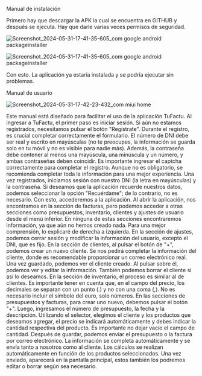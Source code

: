 Manual de instalación

Primero hay que descargar la APK la cual se encuentra en GITHUB y después se ejecuta. Hay que darle varias veces permisos de seguridad.

![Screenshot_2024-05-31-17-41-35-605_com google android packageinstaller](https://github.com/Waltrex10/TuFactu/assets/106704603/43127d7d-9356-4f1c-9b4c-1e4c3c362570)

![Screenshot_2024-05-31-17-41-35-605_com google android packageinstaller](https://github.com/Waltrex10/TuFactu/assets/106704603/58ddf034-bd34-4749-b04c-31d3162d6d41)

Con esto. La aplicación ya estaría instalada y se podría ejecutar sin problemas.

Manual de usuario

![Screenshot_2024-05-31-17-42-23-432_com miui home](https://github.com/Waltrex10/TuFactu/assets/106704603/f6763004-5189-4257-8213-c6167123cf59)


Este manual está diseñado para facilitar el uso de la aplicación TuFactu.
Al ingresar a TuFactu, el primer paso es iniciar sesión. Si aún no estamos registrados, necesitamos pulsar el botón "Regístrate". Durante el registro, es crucial completar correctamente el formulario. El número de DNI debe ser real y escrito en mayúsculas (no te preocupes, la información se guarda solo en tu móvil y no es visible para nadie más). Además, la contraseña debe contener al menos una mayúscula, una minúscula y un número, y ambas contraseñas deben coincidir. Es importante ingresar el captcha correctamente para completar el registro. Aunque no es obligatorio, se recomienda completar toda la información para una mejor experiencia.
Una vez registrados, iniciamos sesión con nuestro DNI (la letra en mayúsculas) y la contraseña. Si deseamos que la aplicación recuerde nuestros datos, podemos seleccionar la opción "Recuérdame"; de lo contrario, no es necesario. Con esto, accederemos a la aplicación.
Al abrir la aplicación, nos encontramos en la sección de facturas, pero podemos acceder a otras secciones como presupuestos, inventario, clientes y ajustes de usuario desde el menú inferior. En ninguna de estas secciones encontraremos información, ya que aún no hemos creado nada.
Para una mejor comprensión, lo explicaré de derecha a izquierda. En la sección de ajustes, podemos cerrar sesión y modificar la información del usuario, excepto el DNI, que es fijo.
En la sección de clientes, al pulsar el botón de "+", podemos crear un nuevo cliente. Se nos pedirá completar la información del cliente, donde es recomendable proporcionar un correo electrónico real. Una vez guardado, podemos ver el cliente creado. Al pulsar sobre él, podemos ver y editar la información. También podemos borrar el cliente si así lo deseamos.
En la sección de inventario, el proceso es similar al de clientes. Es importante tener en cuenta que, en el campo del precio, los decimales se separan con un punto (.) y no con una coma (,). No es necesario incluir el símbolo del euro, solo números.
En las secciones de presupuestos y facturas, para crear uno nuevo, debemos pulsar el botón "+". Luego, ingresamos el número de presupuesto, la fecha y la descripción. Utilizando el selector, elegimos el cliente y los productos que deseamos agregar, el precio se indicará automáticamente y debes indicar la cantidad respectiva del producto. Es importante no dejar vacío el campo de cantidad. Después de guardar, podemos enviar el presupuesto o la factura por correo electrónico. La información se completa automáticamente y se envía tanto a nosotros como al cliente. Los cálculos se realizan automáticamente en función de los productos seleccionados. Una vez enviado, aparecerá en la pantalla principal, estos también los podremos editar o borrar según sea necesario.

